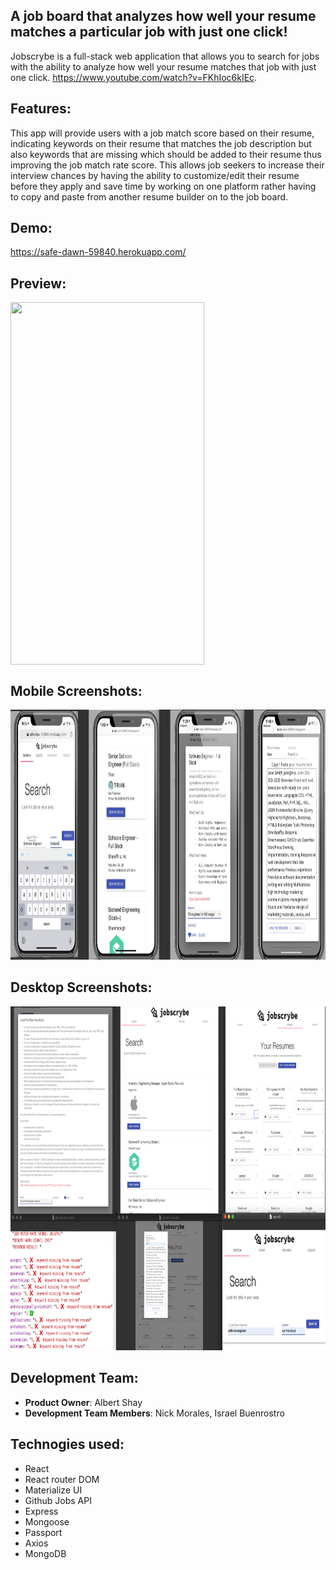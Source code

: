 ## A job board that analyzes how well your resume matches a particular job with just one click!

Jobscrybe is a full-stack web application that allows you to search for jobs with the ability to analyze how well your resume matches that job with just one click. https://www.youtube.com/watch?v=FKhIoc6kIEc.

## Features:
This app will provide users with a job match score based on their resume, indicating keywords on their resume that matches the job description but also keywords that are missing which should be added to their resume thus improving the job match rate score. This allows job seekers to increase their interview chances by having the ability to customize/edit their resume before they apply and save time by working on one platform rather having to copy and paste from another resume builder on to the job board.

## Demo:
https://safe-dawn-59840.herokuapp.com/

## Preview:
<img align="center" src="https://github.com/albertshay888/jobscrybe/blob/master/screenshots/jobscrybe2.gif"  width="310" height="580" />

## Mobile Screenshots:
<img src="https://github.com/albertshay888/jobscrybe/blob/master/screenshots/mobile.png" width="1200" height="400" />

## Desktop Screenshots:
<img src="https://github.com/albertshay888/jobscrybe/blob/master/screenshots/final.png" width="1200" height="550" />

## Development Team:
  - __Product Owner__:  Albert Shay
  - __Development Team Members__:  Nick Morales, Israel Buenrostro

## Technogies used:
-	React
-	React router DOM
-	Materialize UI
-	Github Jobs API
-	Express
-	Mongoose
-	Passport
-	Axios
-	MongoDB



